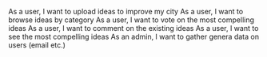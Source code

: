 As a user, I want to upload ideas to improve my city
As a user, I want to browse ideas by category
As a user, I want to vote on the most compelling ideas
As a user, I want to comment on the existing ideas
As a user, I want to see the most compelling ideas
As an admin, I want to gather genera data on users (email etc.)
